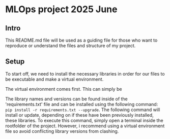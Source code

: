 # MLOps project 2025 June

## Intro

This README.md file will be used as a guiding file for those who want to reproduce or understand the files and structure of my project.

## Setup

To start off, we need to install the necessary libraries in order for our files to be executable and make a virtual environment.

The virtual environment comes first. This can simply be 

The library names and versions can be found inside of the 'requirements.txt' file and can be installed using the following command: `pip install -r requirements.txt --upgrade`. The following command will install or update, depending on if these have been previously installed, these libraries. To execute this command, simply open a terminal inside the rootfolder of the project. However, i recommend using a virtual environment file so avoid conflicting library versions from clashing.
